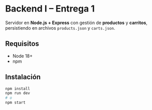 # Backend I – Entrega 1

Servidor en **Node.js + Express** con gestión de **productos** y **carritos**, persistiendo en archivos `products.json` y `carts.json`.

## Requisitos
- Node 18+
- npm

## Instalación
```bash
npm install
npm run dev
# o
npm start